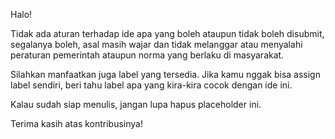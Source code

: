 Halo!

Tidak ada aturan terhadap ide apa yang boleh ataupun tidak boleh disubmit, segalanya boleh, asal masih wajar dan tidak melanggar atau menyalahi peraturan pemerintah ataupun norma yang berlaku di masyarakat.

Silahkan manfaatkan juga label yang tersedia. Jika kamu nggak bisa assign label sendiri, beri tahu label apa yang kira-kira cocok dengan ide ini.

Kalau sudah siap menulis, jangan lupa hapus placeholder ini.

Terima kasih atas kontribusinya!